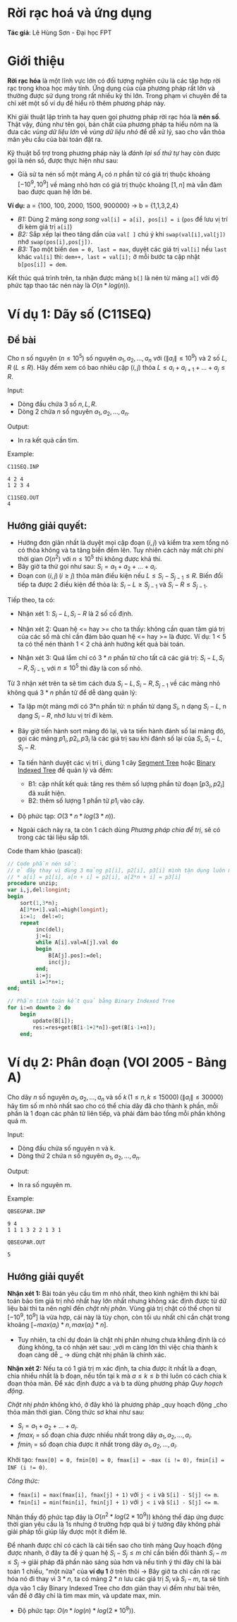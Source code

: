 # Rời rạc hoá và ứng dụng

**Tác giả**: Lê Hùng Sơn - Đại học FPT



# Giới thiệu

**Rời rạc hóa** là một lĩnh vực lớn có đối tượng nghiên cứu là các tập hợp rời rạc trong khoa học máy tính. Ứng dụng của của phương pháp rất lớn và thường được sử dụng trong rất nhiều kỳ thi lớn. Trong phạm vi chuyên đề ta chỉ xét một số ví dụ để hiểu rõ thêm phương pháp này.

Khi giải thuật lập trình ta hay quen gọi phương pháp rời rạc hóa là **nén số**. Thật vậy, đúng như tên gọi, bản chất của phương pháp ta hiểu nôm na là đưa các _vùng dữ liệu lớn_ về _vùng dữ liệu nhỏ_ để dễ xử lý, sao cho vẫn thỏa mãn yêu cầu của bài toán đặt ra.


Kỹ thuật bổ trợ trong phương pháp này là _đánh lại số thứ tự_ hay còn được gọi là nén số, được thực hiện như sau:

*  Giả sử ta nén số một mảng $A_i$ có $n$ phần tử có giá trị thuộc khoảng $[-10^9, 10^9]$ về mảng nhỏ hơn có giá trị thuộc khoảng $[1, n]$ mà vẫn đảm bao được quan hệ lớn bé.

**Ví dụ:** a = {100, 100, 2000, 1500, 900000} → b = {1,1,3,2,4}

*   _B1:_ Dùng 2 mảng _song song_ `val[i] = a[i], pos[i] = i` (`pos` để lưu vị trí đi kèm giá trị `a[i]`)
*   _B2:_ Sắp xếp lại theo tăng dần của `val[ ]` chú ý khi `swap(val[i],val[j])` nhớ `swap(pos[i],pos[j])`.
*   _B3:_ Tạo một biến `dem = 0, last = max`, duyệt các giá trị `val[i]` nếu `last` khác `val[i]` thì: `dem++, last = val[i];` ở mỗi bước ta cập nhật `b[pos[i]] = dem`.

Kết thúc quá trình trên, ta nhận được mảng `b[]` là nén từ mảng `a[]` với độ phức tạp thao tác nén này là $O(n*log(n))$.

 
# Ví dụ 1: Dãy số (C11SEQ)

## Đề bài

Cho n số nguyên $(n \le 10^5)$ số nguyên $a_1, a_2, \dots, a_n$ với $(\|a_i\| \le 10^9)$ và 2 số $L$, $R$ $(L \le R)$. Hãy đếm xem có bao nhiêu cặp $(i, j)$ thỏa $L \le a_i + a_{i+1} +... + a_j \le R$.

Input:

*   Dòng đầu chứa 3 số $n, L, R$.
*   Dòng 2 chứa $n$ số nguyên $a_1, a_2, \dots, a_n$.

Output:

*   In ra kết quả cần tìm.

Example:

```
C11SEQ.INP

4 2 4
1 2 3 4

C11SEQ.OUT
4
```

## Hướng giải quyết:

*   Hướng đơn giản nhất là duyệt mọi cặp đoạn $(i,j)$ và kiểm tra xem tổng nó có thỏa không và ta tăng biến đếm lên. Tuy nhiên cách này mất chi phí thời gian $O(n^2)$ với $n \le 10^5$ thì không được khả thi.
*   Bây giờ ta thử gọi như sau: $S_i = a_1 + a_2 + \dots + a_i$.
*   Đoạn con $(i,j) \, (i \ge j)$ thỏa mãn điều kiện nếu $L \le S_i - S_{j-1} \le R$. Biến đổi tiếp ta được 2 điều kiện để thỏa là:  $S_i - L \ge S_{j-1}$ và $S_i - R \le S_{j-1}$.

Tiếp theo, ta có:

* Nhận xét 1: $S_i - L, \, S_i - R$ là 2 số cố định.
* Nhận xét 2: Quan hệ <= hay >= cho ta thấy: không cần quan tâm giá trị của các số mà chỉ cần đảm bảo quan hệ <= hay >= là được. Ví dụ: 1 < 5 ta có thể nén thành 1 < 2 chả ảnh hưởng kết quả bài toán.

* Nhận xét 3: Quá lắm chỉ có $3*n$ phần tử cho tất cả các giá trị: $S_i - L, S_i - R, S_{j-1}$, với $n \le 10^5$ thì đây là con số nhỏ.

Từ 3 nhận xét trên ta sẽ tìm cách đưa $S_i - L, S_i - R, S_{j-1}$ về các mảng nhỏ không quá $3*n$ phần tử để dễ dàng quản lý:

*   Ta lập một mảng mới có 3*n phần tử: n phần tử dạng $S_i$, n dạng $S_i - L$, n dạng $S_i - R$, nhớ lưu vị trí đi kèm.
*   Bây giờ tiến hành sort mảng đó lại, và ta tiến hành đánh số lai mảng đó, gọi các mảng $p1_i, p2_i, p3_i$ là các giá trị sau khi đánh số lại của $S_i, S_i - L, S_i - R$.
*   Ta tiến hành duyệt các vị trí i, dùng 1 cây [Segment Tree](algo/data-structures/segment-tree-extend) hoặc [Binary Indexed Tree](algo/data-structures/fenwick) để quản lý và đếm:

    * B1: cập nhất kết quả: tăng res thêm số lượng phần tử đoạn $[p3_i, p2_i]$ đã xuất hiện.
    * B2: thêm số lượng 1 phần tử $p1_i$ vào cây.



*   Độ phức tạp: $O(3 * n * log(3 * n))$.
*   Ngoài cách này ra, ta còn 1 cách dùng _Phương pháp chia để trị_, sẽ có trong các tài liệu sắp tới.

Code tham khảo (pascal):

```pascal
// Code phần nén số: 
// ở đây thay vì dùng 3 mảng p1[i], p2[i], p3[i] mình tận dụng luôn mảng a:
// * a[i] = p1[i], a[n + i] = p2[i], a[2*n + i] = p3[i]
procedure unzip;
var i,j,del:longint;
begin
    sort(1,3*n);
    A[3*n+1].val:=high(longint);
    i:=1;  del:=0;
    repeat
         inc(del);
         j:=i;
         while A[i].val=A[j].val do
         begin
             B[A[j].pos]:=del;
             inc(j);
         end;
         i:=j;
    until i=3*n+1;
end;

// Phần tính toán kết quả bằng Binary Indexed Tree
for i:=n downto 2 do
    begin
        update(B[i]);
        res:=res+get(B[i-1+2*n])-get(B[i-1+n]);
    end;
```

# Ví dụ 2: Phân đoạn (VOI 2005 - Bảng A)

Cho dãy $n$ số nguyên $a_1, a_2, \dots , a_n$ và số $k \, (1 \le n, k \le 15000) \, (\|a_i\| \le 30000)$ hãy tìm số m nhỏ nhất sao cho có thể chia dãy đã cho thành k phần, mỗi phần là 1 đoạn các phân tử liên tiếp, và phải đảm bảo tổng mỗi phần không quá m.

Input:

*   Dòng đầu chứa số nguyên n và k.
*   Dòng thứ 2 chứa n số nguyên $a_1, a_2, \dots , a_n$.

Output:

*   In ra số nguyên m.

Example:

```
QBSEGPAR.INP

9 4
1 1 1 3 2 2 1 3 1

QBSEGPAR.OUT

5
```
 

## Hướng giải quyết

**Nhận xét 1:** Bài toán yêu cầu tìm m nhỏ nhất, theo kinh nghiệm thì khi bài toán bảo tìm giá trị nhỏ nhất hay lớn nhất nhưng không xác định được từ dữ liệu bài thì ta nên nghĩ đến _chặt nhị phân_. Vùng giá trị chặt có thể chọn từ $[-10^9, 10^9]$ là vừa hợp, cái này là tùy chọn, còn tối ưu nhất chỉ cần chặt trong khoảng $[-max(a_i)* n, max(a_i)*n]$.


*   Tuy nhiên, ta chỉ dự đoán là chặt nhị phân nhưng chưa khẳng định là có đúng không, ta có nhận xét sau: _với m càng lớn thì việc chia thành k đoạn càng dễ _ → dùng chặt nhị phân là chính xác.

**Nhận xét 2:** Nếu ta có 1 giá trị m xác định, ta chia được ít nhất là a đoạn, chia nhiều nhất là b đoạn, nếu tồn tại k mà $a \le k \le b$ thì luôn có cách chia k đoạn thỏa mãn. Để xác định được a và b ta dùng phương pháp _Quy hoạch động_.

_Chặt nhị phân_ không khó, ở đây khó là phương pháp _quy hoạch động _cho thỏa mãn thời gian. Công thức sơ khai như sau:

*   $S_i = a_1 + a_2 + \dots + a_i$.
*   $fmax_i$ = số đoạn chia được nhiều nhất trong dãy $a_1, a_2, \dots , a_i$.
*   $fmin_i$ = số đoạn chia được ít nhất trong dãy $a_1, a_2, \dots , a_i$.

Khởi tạo: `fmax[0] = 0, fmin[0] = 0, fmax[i] = -max (i != 0), fmin[i] = INF (i != 0)`.

_Công thức:_

*   `fmax[i] = max(fmax[i], fmax[j] + 1)` với `j < i` và `S[i] - S[j] <= m`.
*   `fmin[i] = min(fmin[i], fmin[j] + 1)` với `j < i` và `S[i] - S[j] <= m`.

Nhận thấy độ phức tạp đây là $O(n^2 * log(2 * 10^9))$ không thể đáp ứng được thời gian yêu cầu là 1s nhưng ở trường hợp quá bí ý tưởng đây không phải giải pháp tồi giúp lấy được một ít điểm lẻ.

Để nhanh được chỉ có cách là cải tiến sao cho tính mảng Quy hoạch động được nhanh, ở đây ta để ý quan hệ $S_i - S_j \le m$ chỉ cần biến đổi thành $S_i - m \le S_j$ → giải pháp đã phần nào sáng sủa hơn và nếu tinh ý thì đây chỉ là bài toán 1 chiều, "một nửa" của **ví dụ 1** ở trên thôi → Bây giờ ta chỉ cần rời rạc hóa nó đi thay vì $3 * n$, ta có mảng $2 * n$ lưu các giá trị $S_i$ và $S_i - m$, ta sẽ tính dựa vào 1 cây Binary Indexed Tree cho đơn giản thay vì đếm như bài trên, vấn đề ở đây chỉ là tìm max min, và update max, min.



*   Độ phức tạp: $O(n * log(n) * log(2 * 10^9))$.
